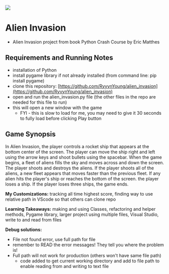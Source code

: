    <img src="https://i.pinimg.com/originals/f7/b7/5e/f7b75eb944d396a563820ecdc002eb74.gif"
    style="center"
     /> 

# Alien Invasion
- Alien Invasion project from book Python Crash Course by Eric Matthes

## Requirements and Running Notes
- installation of Python
- install pygame library if not already installed (from command line: pip install pygame)
- clone this repository: [https://github.com/RyvynYoung/alien_invasion](https://github.com/RyvynYoung/alien_invasion)
- open and run the alien_invasion.py file (the other files in the repo are needed for this file to run)
- this will open a new window with the game
    - FYI - this is slow to load for me, you may need to give it 30 seconds to fully load before clicking Play button

## Game Synopsis
In Alien Invasion, the player controls a rocket ship that appears at the bottom center of the screen. The player can move the ship right and left using the arrow keys and shoot bullets using the spacebar. When the game begins, a fleet of aliens fills the sky and moves across and down the screen. The player shoots and destroys the aliens. If the player shoots all of the aliens, a new fleet appears that moves faster than the previous fleet. If any alien hits the player's ship or reaches the bottom of the screen. the player loses a ship. If the player loses three ships, the game ends.

**My Customizations:** tracking all time highest score, finding way to use relative path in VScode so that others can clone repo

**Learning Takeaways:** making and using Classes, refactoring and helper methods, Pygame library, larger project using multiple files, Visual Studio, write to and read from files

**Debug solutions:**
- File not found error, use full path for file
- remember to READ the error messages! They tell you where the problem is!
- Full path will not work for production (others won't have same file path)
    - code added to get current working directory and add to file path to enable reading from and writing to text file
